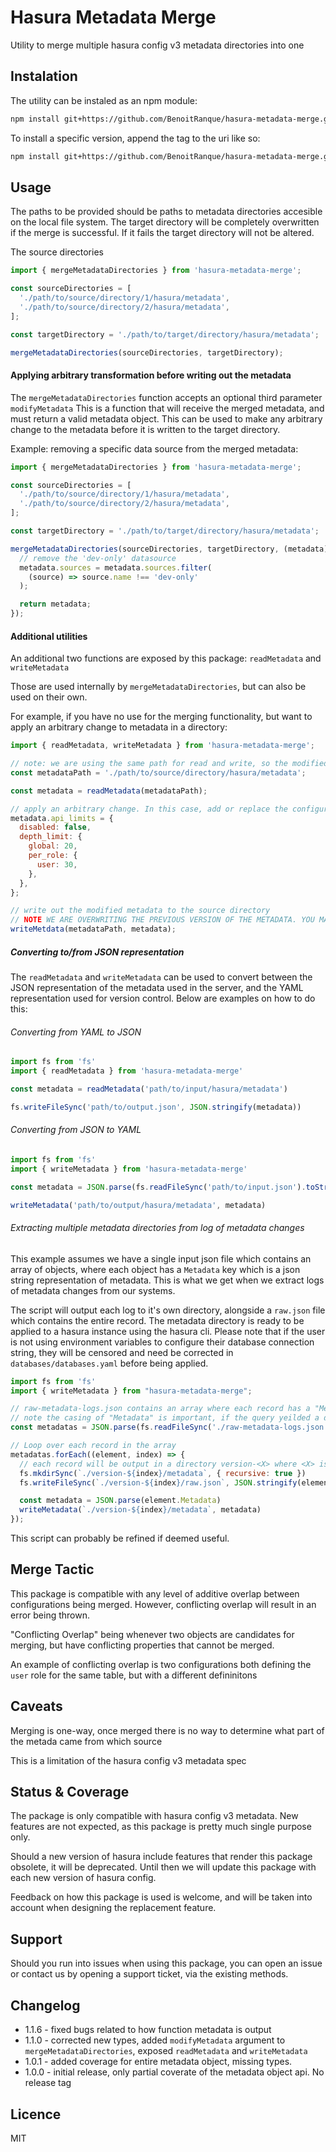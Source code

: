 # Hasura Metadata Merge

Utility to merge multiple hasura config v3 metadata directories into one

## Instalation

The utility can be instaled as an npm module:

```bash
npm install git+https://github.com/BenoitRanque/hasura-metadata-merge.git
```

To install a specific version, append the tag to the uri like so:

```bash
npm install git+https://github.com/BenoitRanque/hasura-metadata-merge.git#1.1.6
```

## Usage

The paths to be provided should be paths to metadata directories accesible on the local file system.
The target directory will be completely overwritten if the merge is successful.
If it fails the target directory will not be altered.

The source directories

```js
import { mergeMetadataDirectories } from 'hasura-metadata-merge';

const sourceDirectories = [
  './path/to/source/directory/1/hasura/metadata',
  './path/to/source/directory/2/hasura/metadata',
];

const targetDirectory = './path/to/target/directory/hasura/metadata';

mergeMetadataDirectories(sourceDirectories, targetDirectory);
```

#### Applying arbitrary transformation before writing out the metadata

The `mergeMetadataDirectories` function accepts an optional third parameter `modifyMetadata`
This is a function that will receive the merged metadata, and must return a valid metadata object.
This can be used to make any arbitrary change to the metadata before it is written to the target directory.

Example: removing a specific data source from the merged metadata:

```js
import { mergeMetadataDirectories } from 'hasura-metadata-merge';

const sourceDirectories = [
  './path/to/source/directory/1/hasura/metadata',
  './path/to/source/directory/2/hasura/metadata',
];

const targetDirectory = './path/to/target/directory/hasura/metadata';

mergeMetadataDirectories(sourceDirectories, targetDirectory, (metadata) => {
  // remove the 'dev-only' datasource
  metadata.sources = metadata.sources.filter(
    (source) => source.name !== 'dev-only'
  );

  return metadata;
});
```

#### Additional utilities

An additional two functions are exposed by this package: `readMetadata` and `writeMetadata`

Those are used internally by `mergeMetadataDirectories`, but can also be used on their own.

For example, if you have no use for the merging functionality, but want to apply an arbitrary change to metadata in a directory:

```js
import { readMetadata, writeMetadata } from 'hasura-metadata-merge';

// note: we are using the same path for read and write, so the modified metadaa will overwrite the original
const metadataPath = './path/to/source/directory/hasura/metadata';

const metadata = readMetadata(metadataPath);

// apply an arbitrary change. In this case, add or replace the configuration for apiLimits:
metadata.api_limits = {
  disabled: false,
  depth_limit: {
    global: 20,
    per_role: {
      user: 30,
    },
  },
};

// write out the modified metadata to the source directory
// NOTE WE ARE OVERWRITING THE PREVIOUS VERSION OF THE METADATA. YOU MAY NOT WANT TO DO THIS
writeMetdata(metadataPath, metadata);
```
##### Converting to/from JSON representation

The `readMetadata` and `writeMetadata` can be used to convert between the JSON representation of the metadata used in the server, and the YAML representation used for version control. Below are examples on how to do this:

###### Converting from YAML to JSON
```js
import fs from 'fs'
import { readMetadata } from 'hasura-metadata-merge'

const metadata = readMetadata('path/to/input/hasura/metadata')

fs.writeFileSync('path/to/output.json', JSON.stringify(metadata))
```

###### Converting from JSON to YAML
```js
import fs from 'fs'
import { writeMetadata } from 'hasura-metadata-merge'

const metadata = JSON.parse(fs.readFileSync('path/to/input.json').toString())

writeMetadata('path/to/output/hasura/metadata', metadata)
```

###### Extracting multiple metadata directories from log of metadata changes

This example assumes we have a single input json file which contains an array of objects,
where each object has a `Metadata` key which is a json string representation of metadata.
This is what we get when we extract logs of metadata changes from our systems.

The script will output each log to it's own directory, alongside a `raw.json` file which contains the entire record.
The metadata directory is ready to be applied to a hasura instance using the hasura cli.
Please note that if the user is not using environment variables to configure their database connection string,
they will be censored and need be corrected in `databases/databases.yaml` before being applied.

```js
import fs from 'fs'
import { writeMetadata } from "hasura-metadata-merge";

// raw-metadata-logs.json contains an array where each record has a "Metadata" key which is a json string representation of hasura metadata
// note the casing of "Metadata" is important, if the query yeilded a diferently cased result that case should be used instead.
const metadatas = JSON.parse(fs.readFileSync('./raw-metadata-logs.json').toString())

// Loop over each record in the array
metadatas.forEach((element, index) => {
  // each record will be output in a directory version-<X> where <X> is the index of the record in the original file, starting at 0
  fs.mkdirSync(`./version-${index}/metadata`, { recursive: true })
  fs.writeFileSync(`./version-${index}/raw.json`, JSON.stringify(element))

  const metadata = JSON.parse(element.Metadata)
  writeMetadata(`./version-${index}/metadata`, metadata)
});

```

This script can probably be refined if deemed useful.

## Merge Tactic

This package is compatible with any level of additive overlap between configurations being merged.
However, conflicting overlap will result in an error being thrown.

"Conflicting Overlap" being whenever two objects are candidates for merging, but have conflicting properties that cannot be merged.

An example of conflicting overlap is two configurations both defining the `user` role for the same table, but with a different defininitons

## Caveats

Merging is one-way, once merged there is no way to determine what part of the metada came from which source

This is a limitation of the hasura config v3 metadata spec

## Status & Coverage

The package is only compatible with hasura config v3 metadata.
New features are not expected, as this package is pretty much single purpose only.

Should a new version of hasura include features that render this package obsolete, it will be deprecated.
Until then we will update this package with each new version of hasura config.

Feedback on how this package is used is welcome, and will be taken into account when designing the replacement feature.

## Support

Should you run into issues when using this package, you can open an issue or contact us by opening a support ticket, via the existing methods.

## Changelog

- 1.1.6 - fixed bugs related to how function metadata is output
- 1.1.0 - corrected new types, added `modifyMetadata` argument to `mergeMetadataDirectories`, exposed `readMetadata` and `writeMetadata`
- 1.0.1 - added coverage for entire metadata object, missing types.
- 1.0.0 - initial release, only partial coverate of the metadata object api. No release tag

## Licence

MIT

